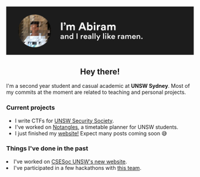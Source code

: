 ![](https://raw.githubusercontent.com/abiramen/abiramen/master/intro.png)
<h2><center>Hey there!</center></h3>
I'm a second year student and casual academic at <strong>UNSW Sydney</strong>. Most of my commits at the moment are related to teaching and personal projects. 
<h3>Current projects</h3>
<ul>
<li>I write CTFs for <a href = "https://unswsecurity.com">UNSW Security Society</a>.</li>
<li>I've worked on <a href = "https://github.com/csesoc/notangles">Notangles</a>, a timetable planner for UNSW students.</li>
<li>I just finished my <a href="https://www.abiram.me">website!</a> Expect many posts coming soon 😅</li>
</ul>

<h3>Things I've done in the past</h3>
<li>I've worked on <a href = "https://github.com/csesoc/csesoc.unsw.edu.au">CSESoc UNSW's new website</a>.</li>
<li>I've participated in a few hackathons with <a href = "https://github.com/cr4sh-0verr1ders/">this team</a>.</li>
